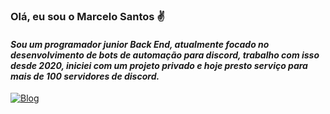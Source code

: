 
### **Olá, eu sou o Marcelo Santos ✌**

####  *Sou um programador junior Back End, atualmente focado no desenvolvimento de bots de automação para discord, trabalho com isso desde 2020, iniciei com um projeto privado e hoje presto serviço para mais de 100 servidores de discord.*


[![Blog](https://img.shields.io/website?label=BOTSZONE.COM.BR&style=for-the-bagde&url=https://www.botszone.com.br/)](https://www.botszone.com.br/#about)
